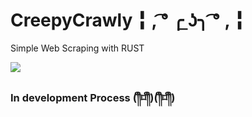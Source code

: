 # CreepyCrawly ╏ , ͡° ╭ ͟ʖ╮ ͡° , ╏
Simple Web Scraping with RUST 

![](https://pics.me.me/segfault-autistic-screeching-rust-int-0-0-37844046.png)

### In development Process (༎ຶ⌑༎ຶ)(༎ຶ⌑༎ຶ)
